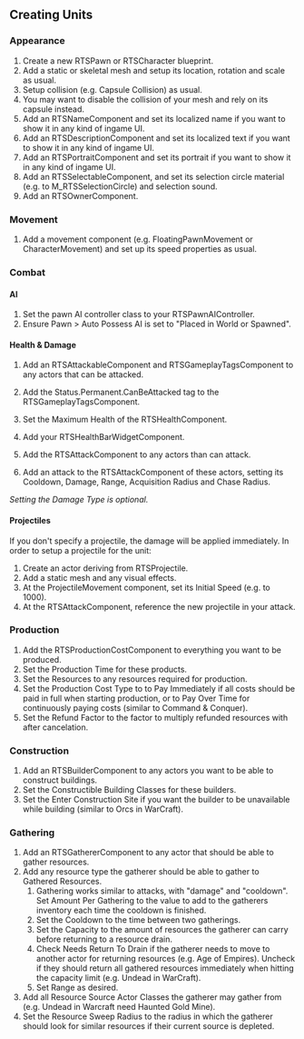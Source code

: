 ## Creating Units

### Appearance

1. Create a new RTSPawn or RTSCharacter blueprint.
1. Add a static or skeletal mesh and setup its location, rotation and scale as usual.
1. Setup collision (e.g. Capsule Collision) as usual.
1. You may want to disable the collision of your mesh and rely on its capsule instead.
1. Add an RTSNameComponent and set its localized name if you want to show it in any kind of ingame UI. 
1. Add an RTSDescriptionComponent and set its localized text if you want to show it in any kind of ingame UI. 
1. Add an RTSPortraitComponent and set its portrait if you want to show it in any kind of ingame UI.
1. Add an RTSSelectableComponent, and set its selection circle material (e.g. to M_RTSSelectionCircle) and selection sound.
1. Add an RTSOwnerComponent.

### Movement

1. Add a movement component (e.g. FloatingPawnMovement or CharacterMovement) and set up its speed properties as usual.

### Combat

#### AI

1. Set the pawn AI controller class to your RTSPawnAIController.
1. Ensure Pawn > Auto Possess AI is set to "Placed in World or Spawned".

#### Health & Damage

1. Add an RTSAttackableComponent and RTSGameplayTagsComponent to any actors that can be attacked.
1. Add the Status.Permanent.CanBeAttacked tag to the RTSGameplayTagsComponent.
1. Set the Maximum Health of the RTSHealthComponent.
1. Add your RTSHealthBarWidgetComponent.

1. Add the RTSAttackComponent to any actors than can attack.
1. Add an attack to the RTSAttackComponent of these actors, setting its Cooldown, Damage, Range, Acquisition Radius and Chase Radius.

_Setting the Damage Type is optional._

#### Projectiles

If you don't specify a projectile, the damage will be applied immediately. In order to setup a projectile for the unit:

1. Create an actor deriving from RTSProjectile.
1. Add a static mesh and any visual effects.
1. At the ProjectileMovement component, set its Initial Speed (e.g. to 1000).
1. At the RTSAttackComponent, reference the new projectile in your attack.

### Production

1. Add the RTSProductionCostComponent to everything you want to be produced.
1. Set the Production Time for these products.
1. Set the Resources to any resources required for production.
1. Set the Production Cost Type to to Pay Immediately if all costs should be paid in full when starting production, or to Pay Over Time for continuously paying costs (similar to Command & Conquer).
1. Set the Refund Factor to the factor to multiply refunded resources with after cancelation.

### Construction

1. Add an RTSBuilderComponent to any actors you want to be able to construct buildings.
1. Set the Constructible Building Classes for these builders.
1. Set the Enter Construction Site if you want the builder to be unavailable while building (similar to Orcs in WarCraft).

### Gathering

1. Add an RTSGathererComponent to any actor that should be able to gather resources.
1. Add any resource type the gatherer should be able to gather to Gathered Resources.
    1. Gathering works similar to attacks, with "damage" and "cooldown". Set Amount Per Gathering to the value to add to the gatherers inventory each time the cooldown is finished.
    1. Set the Cooldown to the time between two gatherings.
    1. Set the Capacity to the amount of resources the gatherer can carry before returning to a resource drain.
    1. Check Needs Return To Drain if the gatherer needs to move to another actor for returning resources (e.g. Age of Empires). Uncheck if they should return all gathered resources immediately when hitting the capacity limit (e.g. Undead in WarCraft).
    1. Set Range as desired.
1. Add all Resource Source Actor Classes the gatherer may gather from (e.g. Undead in Warcraft need Haunted Gold Mine).
1. Set the Resource Sweep Radius to the radius in which the gatherer should look for similar resources if their current source is depleted.
